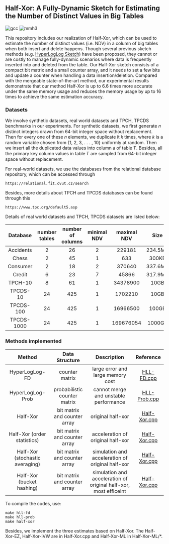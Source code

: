 ## Half-Xor: A Fully-Dynamic Sketch for Estimating the Number of Distinct Values in Big Tables
![gcc](https://img.shields.io/badge/gcc-8.1.0-yellow) ![mmh3](https://img.shields.io/badge/mmh3-3.0.0-blue)


This repository includes our realization of Half-Xor, which can be used to estimate the number of distinct values (i.e. NDV) in a column of big tables when both insert and delete happens. Though several previous sketch methods (e.g. [HyperLogLog Sketch](http://algo.inria.fr/flajolet/Publications/FlFuGaMe07.pdf)) have been proposed, they cannot or are costly to manage fully-dynamic scenarios where data is frequently inserted into and deleted from the table. Our Half-Xor sketch consists of a compact bit matrix and a small counter array, and it needs to set a few bits and update a counter when handling a data insertion/deletion. Compared with the mergeable state-of-the-art method, our experimental results demonstrate that our method Half-Xor is up to 6.6 times more accurate under the same memory usage and reduces the memory usage by up to 16 times to achieve the same estimation accuracy.

### Datasets

We involve synthetic datasets, real world datasets and TPCH, TPCDS benchmarks in our experiments. For synthetic datasets, we first generate 𝑛 distinct integers drawn from 64-bit integer space without replacement. Then for every one of these 𝑛 elements, we duplicate it 𝑘 times, where 𝑘 is a random variable chosen from {1, 2, 3, . . . , 10} uniformly at random. Then we insert all the duplicated data values into column 𝑎 of table 𝑇. Besides, all the primary key column values in table 𝑇 are sampled from 64-bit integer space without replacement. 

For real-world datasets, we use the databases from the relational database repository, which can be accessed through

```url
https://relational.fit.cvut.cz/search
```

Besides, more details about TPCH and TPCDS databases can be found through this

```
https://www.tpc.org/default5.asp
```

 Details of real world datasets and TPCH, TPCDS datasets are listed below:

|  Database  | number tables | number of columns | minimal NDV | maximal NDV |  Size   |
| :--------: | :-----------: | :---------------: | :---------: | :---------: | :-----: |
| Accidents  |       2       |        26         |      2      |   229181    | 234.5MB |
|   Chess    |       2       |        45         |      1      |     633     |  300KB  |
|  Consumer  |       2       |        18         |      2      |   370640    | 337.6MB |
|   Credit   |       6       |        23         |      7      |    45866    | 317.9MB |
|  TPCH-10   |       8       |        61         |      1      |  34378900   |  10GB   |
|  TPCDS-10  |      24       |        425        |      1      |   1702210   |  10GB   |
| TPCDS-100  |      24       |        425        |      1      |  16966500   |  100GB  |
| TPCDS-1000 |      24       |        425        |      1      |  169676054  | 1000GB  |




### Methods implemented

|Method            |Data Structure                       |Description                             |Reference|
|:------------------:|:-----------------------------------:|:---------------------------------------:|:----------------------:|
|HyperLogLog-FD        |counter matrix                            |large error and large memory cost                 |[HLL-FD.cpp](HLL-FD.cpp)      |
|HyperLogLog-Prob|probabilistic counter matrix|cannot merge and unstable performance|[HLL-Prob.cpp](HLL-Prob.cpp)|
|Half-Xor |bit matrix and counter array|original half-xor|[Half-Xor.cpp](Half-Xor.cpp)      |
|Half-Xor (order statistics)|bit matrix and counter array|acceleration of original half-xor|[Half-Xor.cpp](Half-Xor.cpp)      |
|Half-Xor (stochastic averaging)|bit matrix and counter array|simulation and acceleration of original half-xor|[Half-Xor.cpp](Half-Xor.cpp)      |
|Half-Xor (bucket hashing)|bit matrix and counter array|simulation and acceleration of original half-xor, most efficeint|[Half-Xor.cpp](Half-Xor.cpp)|



To compile the codes, use:

```shell
make hll-fd
make hll-prob
make half-xor
```

Besides, we implement the three estimates based on Half-Xor. The Half-Xor-EZ, Half-Xor-IVW are in Half-Xor.cpp and Half-Xor-ML in Half-Xor-ML/*.

